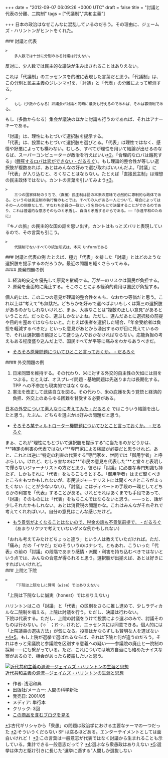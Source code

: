 
+++
date = "2012-09-07 06:09:26 +0000 UTC"
draft = false
title = "討議と代表の分離、二院制"
tags = ["代議制","共和主義"]

+++
日本の政治はなぜこんなに混乱しているのだろう。その理由に、ジェームズ・ハリントンがヒントをくれた。

<div class="section">
    ### 討議と代表
    
    >
        多人数では十分に分別のある討議は行えない。
反対に、少人数では民主的な議決が生み出されることはありえない。

    
これは「代議制」のエッセンスを的確に表現した言葉だと思う。「代議制」は、この分別と民主主義のジレンマ<a href="#f-cffb4914" name="fn-cffb4914" title="古代ギリシャから「衆愚」の問題は政治学における主要なテーマの一つだった">*1</a>を、「討議」と「代表」の分離によって解消する。

    >
        もし（少数からなる）評議会が討論と同時に議決も行えるのであれば、それは寡頭制である。
もし（多数からなる）集会が議決のほかに討論も行うのであれば、それはアナーキーである。

    
「討議」は、理性にもとづいて選択肢を提示する。<br/>
「代表」は、投票にもとづいて選択肢を選びとる。「代表」は理性ではなく、感情や好悪によっても構わない。むしろ、すべてが理性を用いて結論が出せるのならば、スーパーコンピューターが政治を行えばいい<a href="#f-101502b7" name="fn-101502b7" title="そういうくだらない SF は腐るほどある。エンターテイメントとしては面白いけれど！">*2</a>。「合理的なロバは餓死する」（<a href="https://blog.daruyanagi.jp/entry/2012/05/08/072709">餓死するロバは恋ができない - だるろぐ</a>）。もし理論的整合性が等しい選択肢が複数あれば、あとはみんなの好みで選び取ればいいんだよ。「討議」に「代表」が入り込むと、ろくなことはならない。たとえば「直接民主制」は理想の民主政体ではない。カントの言葉を引いてみよう<a href="#f-01ee840f" name="fn-01ee840f" title="この言葉は一般意志が代表ではなく討議から生まれることも示している。集計できる一般意志だって？">*3</a>。

    >
        三つの国家体制のうちで、（直接）民主制は語の本来の意味で必然的に専制的な政体である。というのは民主制の執行権のもとでは、すべての人がある一人について、場合によってはその一人の同意なしで、すなわち全員の一致という名目のもとで決議することができるのであり、これは普遍的な意志そのものと矛盾し、自由と矛盾するからである。――『永遠平和のために』

    
『キノの旅』の民主的な国の話を思い出す。カントはもっとズバリと表現しているので、その言葉も引こう。

    >
        代議制でないすべての統治形式は、本来 Unformである

    

</div>
<div class="section">
    ### 討議と代表の例
    たとえば、極力「代表」を排した「討議」とはどのような選択肢を提示するのだろうか。最近の問題を軽くさらってみる。

<div class="section">
    #### 原発問題の例
    
<ol>
<li>経済的安定を優先して原発を継続する。万が一のリスクは国民が負担する。</li>
<li>原発を全面的に廃止する。そこのことによる経済的費用は国民が負担する。</li>
</ol>個人的には、この二つの意見が理論的整合性をもち、なおかつ等価だと思う。これ以上は“考えて”も無駄だ。どちらかを好みで選べばよいもしくは第三の選択肢があるのかもしれないけれど、まぁ、大事なことは“複数の正しい意見”があるということだ。だったら、選ぶしかないよね。ただし、選んだあとに選択肢の前提や目的を歪めてはならないと。たとえば後者を選択した場合、「年金受給者は負担を軽減するべきだ」といった意見があとから湧出するのが目に見えているので、それは選択肢の前提として盛り込んでおかなければならない。応能負担の考えもある程度盛り込んだ上で、国民すべてが平等に痛みをわかちあうべきだ。

<ul>
<li><a href="https://blog.daruyanagi.jp/entry/2012/05/07/063811">そろそろ原発問題についてひとこと言っておくか。 - だるろぐ</a></li>
</ul>
</div>
<div class="section">
    #### 外交問題の例
    
<ol>
<li>日米同盟を維持する。その代わり、米に対する外交的自主性の欠如には目をつぶる。たとえば、オスプレイ問題・基地問題は先送りまたは長期化する。TPP への不参加も現実的ではなくなる。</li>
<li>憲法を改正して武装自立を図る。その代わり、米の庇護を失う覚悟と経済的負担、外交上のあらゆる困難を甘受する必要がある。</li>
</ol><a href="https://blog.daruyanagi.jp/entry/2012/08/26/142843">日本の外交について素人なりに考えてみた - だるろぐ</a> ではこういう結論を出したと思う。たぶん、どちらを選ぶかは好みの問題だと思う。

<ul>
<li><a href="https://blog.daruyanagi.jp/entry/2012/07/25/090416">そろそろ某ティルトローター機問題についてひとこと言っておくか。 - だるろぐ</a></li>
</ul>まぁ、これが“理性にもとづいて選択肢を提示する”に当たるのかどうかは、**“特定の利害の代表ではない”**専門家による検証が必要だと思うけれど。あと、これとは逆に“特定の利害の代表する”専門家を、世間では「御用学者」と呼ぶらしい。けれど、むしろ害なのは**“市民の意見を代表した”**と堂々と表明して憚らないジャーナリストの方だと思う。彼らは「討議」に必要な専門知識も持たず、しかもそれに「代表」をもちこもうとする。「御用学者」はまだ聞くべきところをもつかもしれないが、市民派ジャーナリストには聞くべきところがまったくない（ことが少ないない）。「討議」にはディベートの手段の一環としてどちらかの利害を「代表」することがある。けれどそれはあくまでも手段であって、「討議」そのものには「代表」をもちこんではならないと思う。――っと、話が少しそれたかもしれない。あとは消費税の問題かな。これはみんながそれぞれで考えてくれればいい。自分の意見はこんな感じだけど。

<ul>
<li><a href="https://blog.daruyanagi.jp/entry/2012/06/22/084138">もう景気がよくなることはないので、税金の話も不景気前提で。 - だるろぐ</a> （あまりリクツで考えていないダメな例かもしれない）</li>
</ul>「おれも考えてみたけどちょっと違う」という人は教えていただければ。ただ、「痛み」だの「イヤだ」だのそういうのはナシで。ともあれ、こういった「代表」の前の「討議」の段階であまり感情・派閥・利害を持ち込むべきではないという点では、みんなの合意が得られると思う。選択肢が出揃えば、あとは好きにすればいいけれど。

</div>
</div>
<div class="section">
    ### 上院と下院
    
    >
        「下院は上院なしに賢明（wise）ではありえない」
「上院は下院なしに誠実（honest）ではありえない」

    
ハリントンはこの「討議」と「代表」の区別をさらに推し進めて、少しラディカルな二院制を唱える。上院は討議を行う。ただし、決議は行わない。<br/>
下院は代表する。ただし、上院の討議をうけて投票により選ぶのみで、討議そのものは行わない。(´ε｀；)ｳｰﾝ…けれど、エッセンスには同意できる。個人的には「上院議員の選抜方法」が気になる。投票はかならずしも賢明な人を選ばない<a href="#f-cf94be4b" name="fn-cf94be4b" title="選ぶなら衆愚政はありえない">*4</a><a href="#f-cd69196a" name="fn-cd69196a" title="選挙は体力と駆け引きに長じた“選挙に適する”人間しか選抜しない">*5</a>。もし上院が選挙で選ばれるならば、それは下院と何が違うのだろう。それはきっと衆議院と参議院を区別する意義への疑い――参議院の廃止と一院制の採用――にも繋がっている。ただ、これについては地方自治にも絡めたナイスな案があるので、機会があったら披露したいと思う。<div class="hatena-asin-detail"><a href="http://www.amazon.co.jp/exec/obidos/ASIN/4822601943/bestylesnet-22/"><img src="https://images-fe.ssl-images-amazon.com/images/I/41RJJHGDJVL._SL160_.jpg" class="hatena-asin-detail-image" alt="近代共和主義の源流―ジェイムズ・ハリントンの生涯と思想" title="近代共和主義の源流―ジェイムズ・ハリントンの生涯と思想"/></a><div class="hatena-asin-detail-info"><a href="http://www.amazon.co.jp/exec/obidos/ASIN/4822601943/bestylesnet-22/">近代共和主義の源流―ジェイムズ・ハリントンの生涯と思想</a><ul><li><span class="hatena-asin-detail-label">作者:</span> 浅沼和典</li><li><span class="hatena-asin-detail-label">出版社/メーカー:</span> 人間の科学新社</li><li><span class="hatena-asin-detail-label">発売日:</span> 2001/05</li><li><span class="hatena-asin-detail-label">メディア:</span> 単行本</li><li> <span class="hatena-asin-detail-label">クリック</span>: 3回</li><li><a href="http://d.hatena.ne.jp/asin/4822601943/bestylesnet-22" target="_blank">この商品を含むブログを見る</a></li></ul></div><div class="hatena-asin-detail-foot"></div></div>

</div><div class="footnote">
<a href="#fn-cffb4914" name="f-cffb4914" class="footnote-number">*1</a><span class="footnote-delimiter">:</span><span class="footnote-text">古代ギリシャから「衆愚」の問題は政治学における主要なテーマの一つだった</span>
<a href="#fn-101502b7" name="f-101502b7" class="footnote-number">*2</a><span class="footnote-delimiter">:</span><span class="footnote-text">そういうくだらない SF は腐るほどある。エンターテイメントとしては面白いけれど！</span>
<a href="#fn-01ee840f" name="f-01ee840f" class="footnote-number">*3</a><span class="footnote-delimiter">:</span><span class="footnote-text">この言葉は一般意志が代表ではなく討議から生まれることも示している。集計できる一般意志だって？</span>
<a href="#fn-cf94be4b" name="f-cf94be4b" class="footnote-number">*4</a><span class="footnote-delimiter">:</span><span class="footnote-text">選ぶなら衆愚政はありえない</span>
<a href="#fn-cd69196a" name="f-cd69196a" class="footnote-number">*5</a><span class="footnote-delimiter">:</span><span class="footnote-text">選挙は体力と駆け引きに長じた“選挙に適する”人間しか選抜しない</span>
</div>

